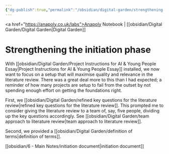 ```yaml
---
{"dg-publish":true,"permalink":"/obsidian/digital-garden/strengthening-the-initiation-phase/","created":"2025-08-14T10:08:28.550+01:00","updated":"2025-08-16T23:18:59.105+01:00"}
---
```


<a href="https://anapoly.co.uk/labs">Anapoly Notebook</a> | [[obsidian/Digital Garden/Digital Garden\|Digital Garden]] 

# Strengthening the initiation phase

With [[obsidian/Digital Garden/Project Instructions for AI & Young People Essay\|Project Instructions for AI & Young People Essay]] installed, we now want to focus on a setup that will maximise quality and relevance in the literature review. There was a great deal more to this than I had expected; a reminder of how many projects are setup to fail from the outset by not spending enough effort on getting the foundations right. 

First, we [[obsidian/Digital Garden/refined key questions for the literature review\|refined key questions for the literature review]]. This prompted me to consider giving the literature review to a team of, say, five people, dividing up the key questions accordingly. See [[obsidian/Digital Garden/team approach to literature review\|team approach to literature review]]. 

Second, we provided a [[obsidian/Digital Garden/definition of terms\|definition of terms]]. 

[[obsidian/6 - Main Notes/initiation document\|initiation document]] 